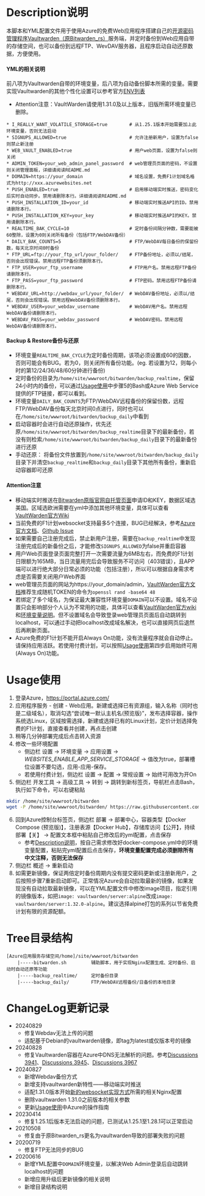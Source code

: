 # Description说明
本脚本和YML配置文件用于使用Azure的免费Web应用程序搭建自己的[开源密码管理程序Vaultwarden（原Bitwarden_rs）](https://github.com/dani-garcia/vaultwarden/)服务端，并定时备份到Web应用自带的存储空间，也可以备份到远程FTP、WevDAV服务器，且程序启动自动还原数据，方便使用。

#### YML的相关说明
前八项为Vaultwarden自带的环境变量，后八项为自动备份脚本所需的变量。需要实现Vaultwarden的其他个性化设置可以参考官方[ENV列表](https://github.com/dani-garcia/vaultwarden/blob/main/.env.template)

* Attention注意：VaultWarden请使用1.31.0及以上版本，旧版所需环境变量已删除。
```
* I_REALLY_WANT_VOLATILE_STORAGE=true        # 从1.25.1版本开始需要加上此环境变量，否则无法启动
* SIGNUPS_ALLOWED=true                       # 允许注册新用户，设置为false则禁止新注册
* WEB_VAULT_ENABLED=true                     # 用户web页面，设置为false则关闭
* ADMIN_TOKEN=your_web_admin_panel_password  # web管理员页面的密码，不设置则关闭管理面板，详细请阅读README.md
* DOMAIN=https://your_domain                 # 域名设置，免费F1计划域名格式为http://xxx.azurewebsites.net
* PUSH_ENABLED=true                          # 启用移动端实时推送，密码变化后实时自动同步。禁用请删除本行。详细请阅读README.md
* PUSH_INSTALLATION_ID=your_id               # 移动端实时推送API的ID。禁用请删除本行。
* PUSH_INSTALLATION_KEY=your_key             # 移动端实时推送API的KEY。禁用请删除本行。
* REALTIME_BAK_CYCLE=10                      # 定时备份间隔分钟数，需要能被60整除，设置为0则关闭所有备份（包括FTP/WebDAV备份）
* DAILY_BAK_COUNTS=5                         # FTP/WebDAV每日备份的保留份数，每天北京时间0时备份
* FTP_URL=ftp://your_ftp_url/your_folder/    # FTP备份地址，必须以/结尾，否则会出现错误。禁用远程FTP备份须删除本行。
* FTP_USER=your_ftp_username                 # FTP用户名。禁用远程FTP备份请删除本行。
* FTP_PASS=your_ftp_password                 # FTP密码。禁用远程FTP备份请删除本行。
* WEBDAV_URL=http://webdav_url/your_folder/  # WebDAV备份地址，必须以/结尾，否则会出现错误。禁用远程WebDAV备份须删除本行。
* WEBDAV_USER=your_webdav_username           # WebDAV用户名。禁用远程WebDAV备份请删除本行。
* WEBDAV_PASS=your_webdav_password           # WebDAV密码。禁用远程WebDAV备份请删除本行。
```

#### Backup & Restore备份与还原
* 环境变量`REALTIME_BAK_CYCLE`为定时备份周期，该项必须设置成60的因数，否则可能会有BUG。若为0，则关闭所有备份功能。(eg. 若设置为12，则每小时的第12/24/36/48/60分钟进行备份)
* 定时备份的目录为`/home/site/wwwroot/bitwarden/backup_realtime`，保留24小时内的备份，可以通过[Usage使用](#Usage使用)中步骤5的Bash或Azure Web Service提供的FTP链接，都可以看到。
* 环境变量`DAILY_BAK_COUNTS`为FTP/WebDAV远程备份的保留份数，远程FTP/WebDAV备份每天北京时间0点进行，同时也可以在`/home/site/wwwroot/bitwarden/backup_daily`中看到
* 启动容器时会进行自动还原操作，优先还原`/home/site/wwwroot/bitwarden/backup_realtime`目录下的最新备份，若没有则检索`/home/site/wwwroot/bitwarden/backup_daily`目录下的最新备份进行还原
* 手动还原： 将备份文件放置到`/home/site/wwwroot/bitwarden/backup_daily`目录下并清空`backup_realtime`和`backup_daily`目录下其他所有备份，重新启动容器即可还原

#### Attention注意
* 移动端实时推送在[Bitwarden原版官网自托管页面](https://bitwarden.com/host/)申请ID和KEY，数据区域选美国。区域选欧洲需要在yml中添加其他环境变量，具体可以查看[VaultWarden官方Wiki](https://github.com/dani-garcia/vaultwarden/wiki/Enabling-Mobile-Client-push-notification)
* 当前免费的F1计划websocket支持最多5个连接，BUG已经解决，参考[Azure官方文档](https://docs.microsoft.com/zh-cn/azure/app-service/containers/app-service-linux-faq#web-sockets)、[Github Issue](https://github.com/MicrosoftDocs/azure-docs/issues/49245)
* 如果需要自己注册完成后，禁止新用户注册，需要在`backup_realtime`中发现注册完成后的新备份之后，才能修改`SIGNUPS_ALLOWED`为false并重启容器
* 用户Web页面登录页面完整打开一次需要流量为6MB左右，而免费的F1计划日限额为165MB，当日流量用完后会导致服务不可访问（403错误），且APP端可以进行绝大部分日常必须的功能（包括注册），所以可以根据自身需求考虑是否需要关闭用户Web界面
* web管理员页面的网站为https://your_domain/admin，[VaultWarden官方文档](https://github.com/dani-garcia/vaultwarden/wiki/Enabling-admin-page)推荐生成随机TOKEN的命令为`openssl rand -base64 48`
* 若绑定了多个域名，为保证最大兼容性环境变量`DOMAIN`可以不设置。域名不设置只会影响部分个人认为不常用的功能，具体可以查看[VaultWarden官方wiki](https://github.com/dani-garcia/vaultwarden/wiki)和[环境变量说明](https://github.com/dani-garcia/vaultwarden/blob/main/.env.template)。但不设置域名会导致登录web管理员页面后自动跳转到localhost，可以通过手动把localhost改成域名解决，也可以直接网页后退然后再刷新页面。
* Azure免费的F1计划不能开启Always On功能，没有流量程序就会自动停止。请保持应用活跃。若使用付费计划，可以按照[Usage使用](#Usage使用)第四步启用始终可用(Always On)功能。

# Usage使用
1. 登录Azure，https://portal.azure.com/
2. 应用程序服务 - 创建 - Web应用。新建或选择已有资源组，输入名称（同时也是二级域名），取消勾选“尝试唯一默认主机名(预览版)”，发布选择容器，操作系统选Linux，区域按需选择，新建或选择已有的Linux计划，定价计划选择免费的F1计划，直接查看并创建，再点击创建
3. 稍等几分钟部署完成后点击转入资源
4. 修改一些环境配置
    * 侧边栏 设置 -> 环境变量 -> 应用设置 -> *WEBSITES_ENABLE_APP_SERVICE_STORAGE* -> 值改为true，部署槽位设置不要勾选，应用-应用-保存。
    * 若使用付费计划，侧边栏 设置 -> 配置 -> 常规设置 -> 始终可用改为开On
5. 侧边栏 开发工具 -> 高级工具 -> 转到 -> 跳转到新标签页，导航栏点击Bash，执行如下命令，可以右键粘贴
```bash
mkdir /home/site/wwwroot/bitwarden
wget -P /home/site/wwwroot/bitwarden/ https://raw.githubusercontent.com/hjh142857/scripts/master/Azure_Bitwarden/bitwarden.sh
```
6. 回到Azure控制台标签页，侧边栏 部署 -> 部署中心，容器类型【Docker Compose (预览版)】，注册表源【Docker Hub】，存储库访问【公开】，持续部署【关】 -> 配置文本框中粘贴自己修改后的yml配置，点击保存
    * 参考[Description说明](#Description说明)，按自己需求修改好docker-compose.yml中的环境变量配置，粘贴完yml配置后点击保存，**环境变量配置完成必须删除所有中文注释，否则无法保存**
7. 侧边栏 概述 -> 重新启动
8. 如需更新镜像，保证两倍定时备份周期内没有提交密码更新或注册新用户，之后按照步骤7重新启动即可。正常情况Azure会自动拉取最新的镜像，如果发现没有自动拉取最新镜像，可以在YML配置文件中修改image项目，指定引用的镜像版本，如把`image: vaultwarden/server:alpine`改成`image: vaultwarden/server:1.32.0-alpine`。建议选择alpine打包的系列以节省免费计划有限的资源配额。

# Tree目录结构
```
[Azure应用服务存储空间/home]/site/wwwroot/bitwarden
    |-----bitwarden.sh         辅助脚本，用于实现Nginx配置生成、定时备份、启动时自动还原等功能
    |-----backup_realtime/     定时备份目录
    |-----backup_daily/        FTP/WebDAV远程备份/日备份的本地目录
```

# ChangeLog更新记录
* 20240829
   * 修复Webdav无法上传的问题
   * 适配基于Debian的vaultwarden镜像，即tag为latest或仅版本号的镜像
* 20240828
   * 修复Vaultwarden容器在Azure中DNS无法解析的问题。参考[Discussions 3941](https://github.com/dani-garcia/vaultwarden/discussions/3941)、[Discussions 3945](https://github.com/dani-garcia/vaultwarden/discussions/3945)、[Discussions 3967](https://github.com/dani-garcia/vaultwarden/discussions/3967)
* 20240827
   * 新增Webdav备份方式
   * 新增支持vaultwarden新特性——移动端实时推送
   * 适配1.31.0版本开始[新的websocket实现方式](https://github.com/dani-garcia/vaultwarden/issues/4024)所需的相关Nginx配置
   * 删除vaultwarden 1.31.0之前版本的相关参数
   * 更新[Usage使用](#Usage使用)中Azure的操作指南
* 20230414
   * 修复1.25.1后版本无法启动的问题，已测试从1.25.1至1.28.1可以正常启动
* 20210508
   * 修复由于原Bitwarden_rs更名为vaultwarden导致的部署失败的问题
* 20200719
   * 修复FTP无法同步的BUG
* 20200616
   * 新增YML配置中`DOMAIN`环境变量，以解决Web Admin登录后自动跳转localhost的问题
   * 新增应用升级后更新镜像的相关说明
   * 新增目录结构说明
